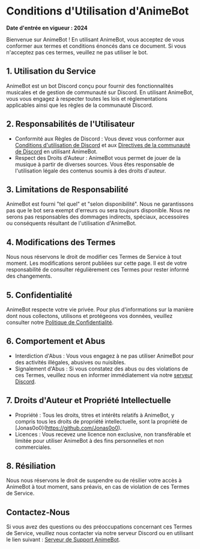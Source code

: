 # Conditions d'Utilisation d'AnimeBot

**Date d'entrée en vigueur : 2024**

Bienvenue sur AnimeBot ! En utilisant AnimeBot, vous acceptez de vous conformer aux termes et conditions énoncés dans ce document. Si vous n'acceptez pas ces termes, veuillez ne pas utiliser le bot.

## 1. Utilisation du Service

AnimeBot est un bot Discord conçu pour fournir des fonctionnalités musicales et de gestion de communauté sur Discord. En utilisant AnimeBot, vous vous engagez à respecter toutes les lois et réglementations applicables ainsi que les règles de la communauté Discord.

## 2. Responsabilités de l'Utilisateur

- Conformité aux Règles de Discord : Vous devez vous conformer aux [Conditions d'utilisation de Discord](https://discord.com/terms) et aux [Directives de la communauté de Discord](https://discord.com/guidelines) en utilisant AnimeBot.
- Respect des Droits d'Auteur : AnimeBot vous permet de jouer de la musique à partir de diverses sources. Vous êtes responsable de l'utilisation légale des contenus soumis à des droits d'auteur.

## 3. Limitations de Responsabilité

AnimeBot est fourni "tel quel" et "selon disponibilité". Nous ne garantissons pas que le bot sera exempt d'erreurs ou sera toujours disponible. Nous ne serons pas responsables des dommages indirects, spéciaux, accessoires ou conséquents résultant de l'utilisation d'AnimeBot.

## 4. Modifications des Termes

Nous nous réservons le droit de modifier ces Termes de Service à tout moment. Les modifications seront publiées sur cette page. Il est de votre responsabilité de consulter régulièrement ces Termes pour rester informé des changements.

## 5. Confidentialité

AnimeBot respecte votre vie privée. Pour plus d'informations sur la manière dont nous collectons, utilisons et protégeons vos données, veuillez consulter notre [Politique de Confidentialité](https://github.com/Jonas0o0/AnimeBot/blob/924254db9e9c131f94bfa9d9a67cf0ba7b9a2853/PRIVACY%20POLICY.md).

## 6. Comportement et Abus

- Interdiction d'Abus : Vous vous engagez à ne pas utiliser AnimeBot pour des activités illégales, abusives ou nuisibles.
- Signalement d'Abus : Si vous constatez des abus ou des violations de ces Termes, veuillez nous en informer immédiatement via notre [serveur Discord](https://discord.gg/UBs3Uu2bxw).

## 7. Droits d'Auteur et Propriété Intellectuelle

- Propriété : Tous les droits, titres et intérêts relatifs à AnimeBot, y compris tous les droits de propriété intellectuelle, sont la propriété de [Jonas0o0}(https://github.com/Jonas0o0).
- Licences : Vous recevez une licence non exclusive, non transférable et limitée pour utiliser AnimeBot à des fins personnelles et non commerciales.

## 8. Résiliation

Nous nous réservons le droit de suspendre ou de résilier votre accès à AnimeBot à tout moment, sans préavis, en cas de violation de ces Termes de Service.

## Contactez-Nous
Si vous avez des questions ou des préoccupations concernant ces Termes de Service, veuillez nous contacter via notre serveur Discord ou en utilisant le lien suivant : [Serveur de Support AnimeBot](https://discord.gg/UBs3Uu2bxw).
